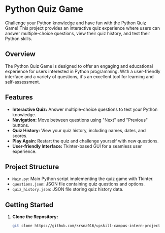 # Python Quiz Game

Challenge your Python knowledge and have fun with the Python Quiz Game! This project provides an interactive quiz experience where users can answer multiple-choice questions, view their quiz history, and test their Python skills.

## Overview

The Python Quiz Game is designed to offer an engaging and educational experience for users interested in Python programming. With a user-friendly interface and a variety of questions, it's an excellent tool for learning and self-assessment.

## Features

- **Interactive Quiz:** Answer multiple-choice questions to test your Python knowledge.
- **Navigation:** Move between questions using "Next" and "Previous" buttons.
- **Quiz History:** View your quiz history, including names, dates, and scores.
- **Play Again:** Restart the quiz and challenge yourself with new questions.
- **User-friendly Interface:** Tkinter-based GUI for a seamless user experience.

## Project Structure

- `Main.py`: Main Python script implementing the quiz game with Tkinter.
- `questions.json`: JSON file containing quiz questions and options.
- `quiz_history.json`: JSON file storing quiz history data.

## Getting Started

1. **Clone the Repository:**
   ```bash
   git clone https://github.com/krsna016/upskill-campus-intern-project-4.git
